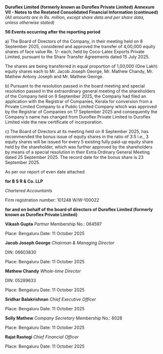 **Duroflex Limited (formerly known as Duroflex Private Limited)**
**Annexure VII - Notes to the Restated Consolidated Financial Information (continued)**
*(All amounts are in Rs. million, except share data and per share data, unless otherwise stated)*

**56 Events occurring after the reporting period**

a) The Board of Directors of the Company, in their meeting held on 8 September 2025, considered and approved the transfer of 4,00,000 equity shares of face value Re. 1/- each, held by Coco-Latex Exports Private Limited, pursuant to the Share Transfer Agreements dated 15 July 2025.

The shares are being transferred in equal proportion of 1,00,000 (One Lakh) equity shares each to Mr. Jacob Joseph George, Mr. Mathew Chandy, Mr. Mathew Antony Joseph and Mr. Mathew George.

b) Pursuant to the resolution passed in the board meeting and special resolution passed in the extraordinary general meeting of the shareholders of the Company held on 9 September 2025, the Company had filed an application with the Registrar of Companies, Kerala for conversion from a Private Limited Company to a Public Limited Company which was approved by the Registrar of Companies on 17 September 2025 and consequently the Company's name has changed from Duroflex Private Limited to Duroflex Limited vide the new certificate of incorporation.

c) The Board of Directors at its meeting held on 8 September 2025, has recommended the bonus issue of equity shares in the ratio of 3:5 i.e., 3 equity shares will be issued for every 5 existing fully paid-up equity share held by the shareholder, which was further approved by the shareholders by means of a special resolution in their Extra Ordinary General Meeting dated 25 September 2025. The record date for the bonus share is 23 September 2025.

As per our report of even date attached

**for B S R & Co. LLP**

*Chartered Accountants*

Firm registration number: 101248 W/W-100022

**for and on behalf of the board of directors of**
**Duroflex Limited (formerly known as Duroflex Private Limited)**

**Vikash Gupta**
*Partner*
Membership No.: 064597

Place: Bengaluru
Date: 11 October 2025

**Jacob Joseph George**
*Chairman & Managing Director*

DIN: 06603830

Place: Bengaluru
Date: 11 October 2025

**Mathew Chandy**
*Whole-time Director*

DIN: 05289633

Place: Bengaluru
Date: 11 October 2025

**Sridhar Balakrishnan**
*Chief Executive Officer*

Place: Bengaluru
Date: 11 October 2025

**Solly Mathew**
*Company Secretary*
Membership No.: 6028

Place: Bengaluru
Date: 11 October 2025

**Rajat Rastogi**
*Chief Financial Officer*

Place: Bengaluru
Date: 11 October 2025